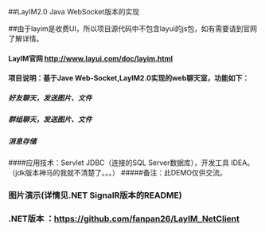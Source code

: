 ##LayIM2.0 Java WebSocket版本的实现

##由于layim是收费UI，所以项目源代码中不包含layui的js包，如有需要请到官网了解详情。

#### LayIM官网 http://www.layui.com/doc/layim.html
#### 项目说明：基于Jave Web-Socket,LayIM2.0实现的web聊天室，功能如下：

##### 好友聊天，发送图片、文件
##### 群组聊天，发送图片、文件
##### 消息存储

####应用技术：Servlet  JDBC（连接的SQL Server数据库），开发工具 IDEA。（jdk版本神马的我就不清楚了。。。）
#####备注：此DEMO仅供交流。

### 图片演示(详情见.NET SignalR版本的README)

### .NET版本 ：https://github.com/fanpan26/LayIM_NetClient
